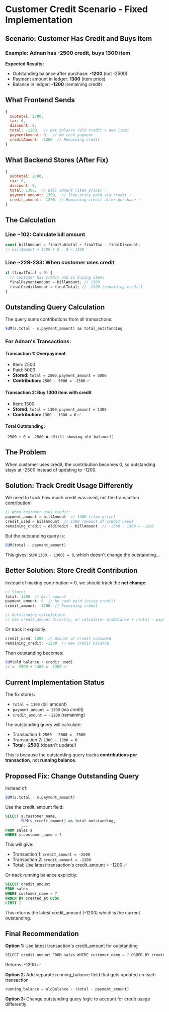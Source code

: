 # Customer Credit Scenario - Fixed Implementation

## Scenario: Customer Has Credit and Buys Item

### Example: Adnan has -2500 credit, buys 1300 item

**Expected Results:**
- Outstanding balance after purchase: **-1200** (not -2500)
- Payment amount in ledger: **1300** (item price)
- Balance in ledger: **-1200** (remaining credit)

## What Frontend Sends

```javascript
{
  subtotal: 1300,
  tax: 0,
  discount: 0,
  total: -1200,  // Net balance (old credit + new item)
  paymentAmount: 0,  // No cash payment
  creditAmount: -1200  // Remaining credit
}
```

## What Backend Stores (After Fix)

```javascript
{
  subtotal: 1300,
  tax: 0,
  discount: 0,
  total: 1300,  // Bill amount (item price) ✅
  payment_amount: 1300,  // Item price paid via credit ✅
  credit_amount: -1200  // Remaining credit after purchase ✅
}
```

## The Calculation

### Line ~102: Calculate bill amount
```javascript
const billAmount = finalSubtotal + finalTax - finalDiscount;
// billAmount = 1300 + 0 - 0 = 1300
```

### Line ~228-233: When customer uses credit
```javascript
if (finalTotal < 0) {
  // Customer has credit and is buying items
  finalPaymentAmount = billAmount; // 1300
  finalCreditAmount = finalTotal; // -1200 (remaining credit)
}
```

## Outstanding Query Calculation

The query sums contributions from all transactions:

```sql
SUM(s.total - s.payment_amount) as total_outstanding
```

### For Adnan's Transactions:

#### Transaction 1: Overpayment
- Item: 2500
- Paid: 5000
- **Stored:** `total = 2500`, `payment_amount = 5000`
- **Contribution:** `2500 - 5000 = -2500` ✅

#### Transaction 2: Buy 1300 item with credit
- Item: 1300  
- **Stored:** `total = 1300`, `payment_amount = 1300`
- **Contribution:** `1300 - 1300 = 0` ✅

#### Total Outstanding:
```
-2500 + 0 = -2500 ❌ (Still showing old balance!)
```

## The Problem

When customer uses credit, the contribution becomes 0, so outstanding stays at -2500 instead of updating to -1200.

## Solution: Track Credit Usage Differently

We need to track how much credit was used, not the transaction contribution:

```javascript
// When customer uses credit:
payment_amount = billAmount  // 1300 (item price)
credit_used = billAmount  // 1300 (amount of credit used)
remaining_credit = oldCredit - billAmount  // -2500 - 1300 = -1200
```

But the outstanding query is:
```sql
SUM(total - payment_amount)
```

This gives: `SUM(1300 - 1300) = 0`, which doesn't change the outstanding...

## Better Solution: Store Credit Contribution

Instead of making contribution = 0, we should track the **net change**:

```javascript
// Store:
total: 1300  // Bill amount
payment_amount: 0  // No cash paid (using credit)
credit_amount: -1200  // Remaining credit

// Outstanding calculation:
// Use credit_amount directly, or calculate: oldBalance + (total - payment_amount) - creditUsed
```

Or track it explicitly:
```javascript
credit_used: 1300  // Amount of credit consumed
remaining_credit: -1200  // New credit balance
```

Then outstanding becomes:
```sql
SUM(old_balance + credit_used) 
// = -2500 + 1300 = -1200 ✅
```

## Current Implementation Status

The fix stores:
- `total = 1300` (bill amount)
- `payment_amount = 1300` (via credit)
- `credit_amount = -1200` (remaining)

The outstanding query will calculate:
- Transaction 1: `2500 - 5000 = -2500`
- Transaction 2: `1300 - 1300 = 0`
- **Total: -2500** (doesn't update!)

This is because the outstanding query tracks **contributions per transaction**, not **running balance**.

## Proposed Fix: Change Outstanding Query

Instead of:
```sql
SUM(s.total - s.payment_amount)
```

Use the credit_amount field:
```sql
SELECT s.customer_name,
       SUM(s.credit_amount) as total_outstanding,
       ...
FROM sales s
WHERE s.customer_name = ?
```

This will give:
- Transaction 1: `credit_amount = -2500`
- Transaction 2: `credit_amount = -1200`
- Total: Use latest transaction's credit_amount = -1200 ✅

Or track running balance explicitly:
```sql
SELECT credit_amount 
FROM sales 
WHERE customer_name = ? 
ORDER BY created_at DESC 
LIMIT 1
```

This returns the latest credit_amount (-1200) which is the current outstanding.

## Final Recommendation

**Option 1:** Use latest transaction's credit_amount for outstanding
```javascript
SELECT credit_amount FROM sales WHERE customer_name = ? ORDER BY created_at DESC LIMIT 1
```
Returns: -1200 ✅

**Option 2:** Add separate running_balance field that gets updated on each transaction
```javascript
running_balance = oldBalance + (total - payment_amount)
```

**Option 3:** Change outstanding query logic to account for credit usage differently



